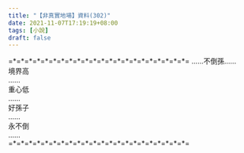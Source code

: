 ```yaml
---
title: "【非真實地場】資料(302)"
date: 2021-11-07T17:19:19+08:00
tags: [小說]
draft: false
---
```


=\*=\*=\*=\*=\*=\*=\*=\*=\*=\*=\*=\*=\*=\*=\*=\*=\*=\*=\*=\*=\*=\*= 
......不倒孫......  
境界高  
......  
重心低  
......  
好孫子  
......  
永不倒  
......    
=\*=\*=\*=\*=\*=\*=\*=\*=\*=\*=\*=\*=\*=\*=\*=\*=\*=\*=\*=\*=\*=\*=  